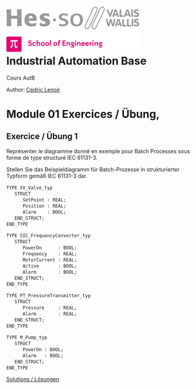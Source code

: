 <h1 align="left">
  <br>
  <img src="./img/hei-en.png" alt="HEI-Vs Logo" width="350">
  <br>
  Industrial Automation Base
  <br>
</h1>

Cours AutB

Author: [Cédric Lenoir](mailto:cedric.lenoir@hevs.ch)

# Module 01 Exercices / Übung,

## Exercice / Übung 1 
Représenter le diagramme donné en exemple pour Batch Processes sous forme de type structuré IEC 61131-3.

Stellen Sie das Beispieldiagramm für Batch-Prozesse in strukturierter Typform gemäß IEC 61131-3 dar.

```iecst
TYPE XV_Valve_typ
   STRUCT
      SetPoint : REAL;
      Position : REAL;
      Alarm    : BOOL;
   END_STRUCT;
END_TYPE
```

```iecst
TYPE SIC_FrequencyConverter_typ
   STRUCT
      PowerOn      : BOOL; 
      Frequency    : REAL;
      MotorCurrent : REAL;
      Active       : BOOL;
      Alarm        : BOOL;
   END_STRUCT;
END_TYPE
```
```iecst
TYPE PT_PressureTransmitter_typ
   STRUCT
      Pressure     : REAL; 
      Alarm        : REAL;
   END_STRUCT;
END_TYPE
```

```iecst
TYPE M_Pump_typ
   STRUCT
      PowerOn : BOOL; 
      Alarm   : BOOL;
   END_STRUCT;
END_TYPE
```

[Solutions / Lösungen](./MOD_01_Exercice%20Solution_Losung.md)